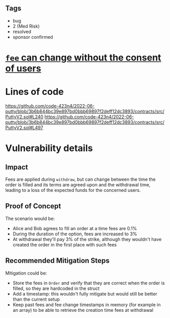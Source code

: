 ## Tags

- bug
- 2 (Med Risk)
- resolved
- sponsor confirmed

# [`fee` can change without the consent of users](https://github.com/code-423n4/2022-06-putty-findings/issues/422) 

# Lines of code

https://github.com/code-423n4/2022-06-putty/blob/3b6b844bc39e897bd0bbb69897f2deff12dc3893/contracts/src/PuttyV2.sol#L240
 https://github.com/code-423n4/2022-06-putty/blob/3b6b844bc39e897bd0bbb69897f2deff12dc3893/contracts/src/PuttyV2.sol#L497


# Vulnerability details

## Impact
Fees are applied during `withdraw`, but can change between the time the order is filled and its terms are agreed upon and the withdrawal time, leading to a loss of the expected funds for the concerned users.

## Proof of Concept
The scenario would be:

 - Alice and Bob agrees to fill an order at a time fees are 0.1%
 - During the duration of the option, fees are increased to 3%
 - At withdrawal they'll pay 3% of the strike, although they wouldn't have created the order in the first place with such fees


## Recommended Mitigation Steps
Mitigation could be:
 - Store the fees in `Order` and verify that they are correct when the order is filled, so they are hardcoded in the struct
 - Add a timestamp: this wouldn't fully mitigate but would still be better than the current setup
 - Keep past fees and fee change timestamps in memory (for example in an array) to be able to retrieve the creation time fees at withdrawal


